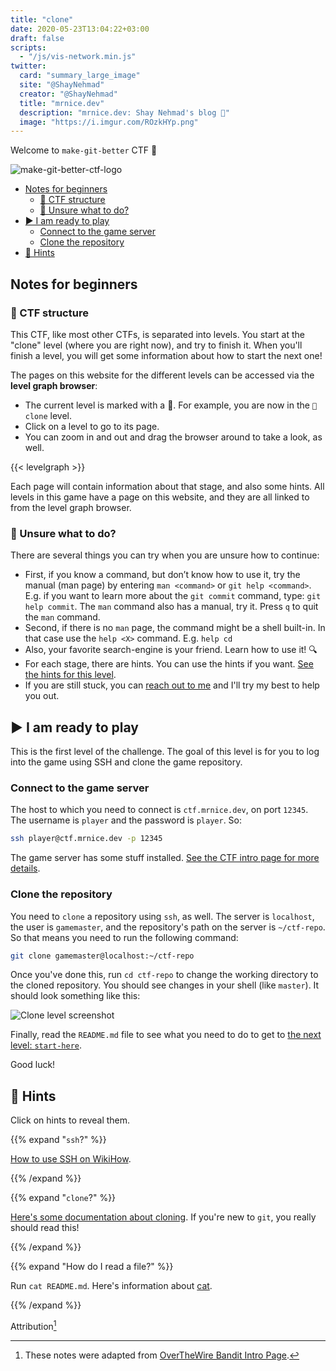 ```yaml
---
title: "clone"
date: 2020-05-23T13:04:22+03:00
draft: false
scripts: 
  - "/js/vis-network.min.js"
twitter:
  card: "summary_large_image"
  site: "@ShayNehmad"
  creator: "@ShayNehmad"
  title: "mrnice.dev"
  description: "mrnice.dev: Shay Nehmad's blog 🧔"
  image: "https://i.imgur.com/ROzkHYp.png"
---
```


Welcome to `make-git-better` CTF 🚩

![make-git-better-ctf-logo](https://i.imgur.com/yc8VW3J.png)

- [Notes for beginners](#notes-for-beginners)
  - [🧱 CTF structure](#ctf-structure)
  - [🤔 Unsure what to do?](#unsure-what-to-do)
- [▶ I am ready to play](#i-am-ready-to-play)
  - [Connect to the game server](#connect-to-the-game-server)
  - [Clone the repository](#clone-the-repository)
- [🧩 Hints](#hints)

## Notes for beginners

### 🧱 CTF structure

This CTF, like most other CTFs, is separated into levels. You start at the "clone" level (where you are right now), and try to finish it. When you'll finish a level, you will get some information about how to start the next one!

The pages on this website for the different levels can be accessed via the **level graph browser**:

- The current level is marked with a 📍. For example, you are now in the `📍 clone` level.
- Click on a level to go to its page.
- You can zoom in and out and drag the browser around to take a look, as well.

{{< levelgraph >}}

Each page will contain information about that stage, and also some hints. All levels in this game have a page on this website, and they are all linked to from the level graph browser.

### 🤔 Unsure what to do?

There are several things you can try when you are unsure how to continue:

- First, if you know a command, but don’t know how to use it, try the manual (man page) by entering `man <command>` or `git help <command>`. E.g. if you want to learn more about the `git commit` command, type: `git help commit`. The `man` command also has a manual, try it. Press `q` to quit the `man` command.
- Second, if there is no `man` page, the command might be a shell built-in. In that case use the `help <X>` command. E.g. `help cd`
- Also, your favorite search-engine is your friend. Learn how to use it! 🔍
- For each stage, there are hints. You can use the hints if you want. [See the hints for this level](#hints).
- If you are still stuck, you can [reach out to me](https://www.mrnice.dev/about/#nc-shay-nehmad-443) and I'll try my best to help you out.

## ▶ I am ready to play

This is the first level of the challenge. The goal of this level is for you to log into the game using SSH and clone the game repository.

### Connect to the game server

The host to which you need to connect is `ctf.mrnice.dev`, on port `12345`. The username is `player` and the password is `player`. So:

```sh
ssh player@ctf.mrnice.dev -p 12345
```

The game server has some stuff installed. [See the CTF intro page for more details](../../ctf).

### Clone the repository

You need to `clone` a repository using `ssh`, as well. The server is `localhost`, the user is `gamemaster`, and the repository's path on the server is `~/ctf-repo`. So that means you need to run the following command:

```sh
git clone gamemaster@localhost:~/ctf-repo
```

Once you've done this, run `cd ctf-repo` to change the working directory to the cloned repository. You should see changes in your shell (like `master`). It should look something like this:

![Clone level screenshot](https://i.imgur.com/3fJ51oe.png "Clone level screenshot")

Finally, read the `README.md` file to see what you need to do to get to [the next level: `start-here`](../start-here).

Good luck!

## 🧩 Hints

Click on hints to reveal them.

{{% expand "`ssh`?" %}}

[How to use SSH on WikiHow](https://www.wikihow.com/Use-SSH).

{{% /expand %}}

{{% expand "`clone`?" %}}

[Here's some documentation about cloning](https://git-scm.com/book/en/v2/Git-Basics-Getting-a-Git-Repository). If you're new to `git`, you really should read this!

{{% /expand %}}

{{% expand "How do I read a file?" %}}

Run `cat README.md`. Here's information about [cat](https://man7.org/linux/man-pages/man1/cat.1.html).

{{% /expand %}}

Attribution[^1]

[^1]: These notes were adapted from [OverTheWire Bandit Intro Page](https://overthewire.org/wargames/bandit/).
